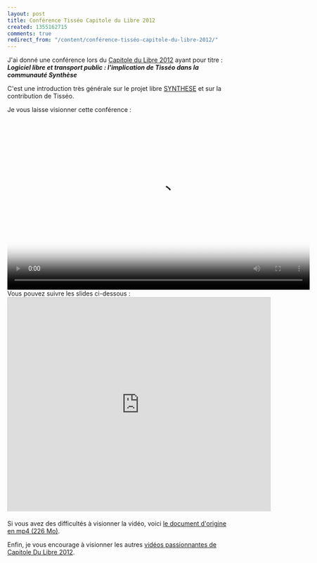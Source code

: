 ```yaml
---
layout: post
title: Conférence Tisséo Capitole du Libre 2012
created: 1355162715
comments: true
redirect_from: "/content/conférence-tisséo-capitole-du-libre-2012/"
---
```

J'ai donné une conférence lors du <a href="http://www.capitoledulibre.org/2012/conferences-techniques-samedi-24-novembre.html#conf-tisseo"  target="_blank">Capitole du Libre 2012</a> ayant pour titre :
<i><b>Logiciel libre et transport public : l'implication de Tisséo dans la communauté Synthèse</b></i>

C'est une introduction très générale sur le projet libre <a href="/content/présentation-de-synthese">SYNTHESE</a> et sur la contribution de Tisséo.

Je vous laisse visionner cette conférence :
<center> <video id="my_video_1" class="video-js vjs-default-skin" controls  preload="auto" width="688" height="387"  poster="/sites/xavierraffin.com/files/conference-tisseo.jpg"  data-setup="{}">
     <source src="http://www.maneki-lab.com/sites/www.maneki-lab.com/files/video/media/conference-tisseo.mp4" type="video/mp4" />
     <source src="http://www.maneki-lab.com/sites/www.maneki-lab.com/files/video/media/conference-tisseo.webm" type="video/webm" />
 </video>
</center>
Vous pouvez suivre les slides ci-dessous :
<center><iframe src="http://fr.slideshare.net/slideshow/embed_code/15465810" width="597" height="486" frameborder="0" marginwidth="0" marginheight="0" scrolling="no" style="border:1px solid #CCC;border-width:1px 1px 0;margin-bottom:5px" allowfullscreen webkitallowfullscreen mozallowfullscreen> </iframe>
</center>

Si vous avez des difficultés à visionner la vidéo, voici <a href="http://www.toulibre.org/pub/2012-11-24-capitole-du-libre/videos/raffin-romain-ll-transport-public.mp4">le document d'origine en mp4 (226 Mo)</a>.

Enfin, je vous encourage à visionner les autres <a href="http://www.capitoledulibre.org/2012/programme.html" target="_blank"> vidéos passionnantes de Capitole Du Libre 2012</a>.
